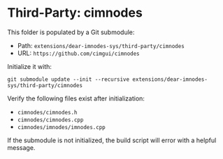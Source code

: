 # Third-Party: cimnodes

This folder is populated by a Git submodule:

- Path: `extensions/dear-imnodes-sys/third-party/cimnodes`
- URL: `https://github.com/cimgui/cimnodes`

Initialize it with:

```
git submodule update --init --recursive extensions/dear-imnodes-sys/third-party/cimnodes
```

Verify the following files exist after initialization:

- `cimnodes/cimnodes.h`
- `cimnodes/cimnodes.cpp`
- `cimnodes/imnodes/imnodes.cpp`

If the submodule is not initialized, the build script will error with a helpful message.

